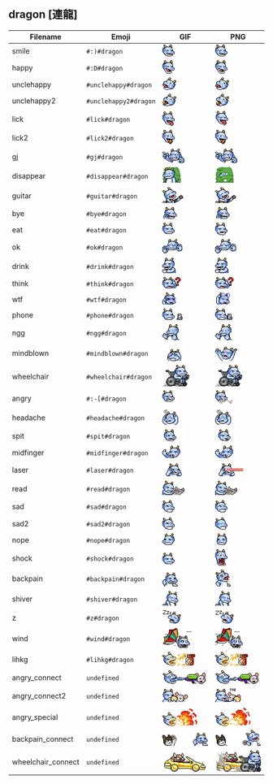 ## dragon [連龍]
| Filename | Emoji | GIF | PNG |
| --- | --- | --- | --- |
| smile | `#:)#dragon` | ![smile](../../assets/android/faces/dragon/smile.gif) | ![smile](../../assets/android/faces_png/dragon/smile.png) |
| happy | `#:D#dragon` | ![happy](../../assets/android/faces/dragon/happy.gif) | ![happy](../../assets/android/faces_png/dragon/happy.png) |
| unclehappy | `#unclehappy#dragon` | ![unclehappy](../../assets/android/faces/dragon/unclehappy.gif) | ![unclehappy](../../assets/android/faces_png/dragon/unclehappy.png) |
| unclehappy2 | `#unclehappy2#dragon` | ![unclehappy2](../../assets/android/faces/dragon/unclehappy2.gif) | ![unclehappy2](../../assets/android/faces_png/dragon/unclehappy2.png) |
| lick | `#lick#dragon` | ![lick](../../assets/android/faces/dragon/lick.gif) | ![lick](../../assets/android/faces_png/dragon/lick.png) |
| lick2 | `#lick2#dragon` | ![lick2](../../assets/android/faces/dragon/lick2.gif) | ![lick2](../../assets/android/faces_png/dragon/lick2.png) |
| gj | `#gj#dragon` | ![gj](../../assets/android/faces/dragon/gj.gif) | ![gj](../../assets/android/faces_png/dragon/gj.png) |
| disappear | `#disappear#dragon` | ![disappear](../../assets/android/faces/dragon/disappear.gif) | ![disappear](../../assets/android/faces_png/dragon/disappear.png) |
| guitar | `#guitar#dragon` | ![guitar](../../assets/android/faces/dragon/guitar.gif) | ![guitar](../../assets/android/faces_png/dragon/guitar.png) |
| bye | `#bye#dragon` | ![bye](../../assets/android/faces/dragon/bye.gif) | ![bye](../../assets/android/faces_png/dragon/bye.png) |
| eat | `#eat#dragon` | ![eat](../../assets/android/faces/dragon/eat.gif) | ![eat](../../assets/android/faces_png/dragon/eat.png) |
| ok | `#ok#dragon` | ![ok](../../assets/android/faces/dragon/ok.gif) | ![ok](../../assets/android/faces_png/dragon/ok.png) |
| drink | `#drink#dragon` | ![drink](../../assets/android/faces/dragon/drink.gif) | ![drink](../../assets/android/faces_png/dragon/drink.png) |
| think | `#think#dragon` | ![think](../../assets/android/faces/dragon/think.gif) | ![think](../../assets/android/faces_png/dragon/think.png) |
| wtf | `#wtf#dragon` | ![wtf](../../assets/android/faces/dragon/wtf.gif) | ![wtf](../../assets/android/faces_png/dragon/wtf.png) |
| phone | `#phone#dragon` | ![phone](../../assets/android/faces/dragon/phone.gif) | ![phone](../../assets/android/faces_png/dragon/phone.png) |
| ngg | `#ngg#dragon` | ![ngg](../../assets/android/faces/dragon/ngg.gif) | ![ngg](../../assets/android/faces_png/dragon/ngg.png) |
| mindblown | `#mindblown#dragon` | ![mindblown](../../assets/android/faces/dragon/mindblown.gif) | ![mindblown](../../assets/android/faces_png/dragon/mindblown.png) |
| wheelchair | `#wheelchair#dragon` | ![wheelchair](../../assets/android/faces/dragon/wheelchair.gif) | ![wheelchair](../../assets/android/faces_png/dragon/wheelchair.png) |
| angry | `#:-[#dragon` | ![angry](../../assets/android/faces/dragon/angry.gif) | ![angry](../../assets/android/faces_png/dragon/angry.png) |
| headache | `#headache#dragon` | ![headache](../../assets/android/faces/dragon/headache.gif) | ![headache](../../assets/android/faces_png/dragon/headache.png) |
| spit | `#spit#dragon` | ![spit](../../assets/android/faces/dragon/spit.gif) | ![spit](../../assets/android/faces_png/dragon/spit.png) |
| midfinger | `#midfinger#dragon` | ![midfinger](../../assets/android/faces/dragon/midfinger.gif) | ![midfinger](../../assets/android/faces_png/dragon/midfinger.png) |
| laser | `#laser#dragon` | ![laser](../../assets/android/faces/dragon/laser.gif) | ![laser](../../assets/android/faces_png/dragon/laser.png) |
| read | `#read#dragon` | ![read](../../assets/android/faces/dragon/read.gif) | ![read](../../assets/android/faces_png/dragon/read.png) |
| sad | `#sad#dragon` | ![sad](../../assets/android/faces/dragon/sad.gif) | ![sad](../../assets/android/faces_png/dragon/sad.png) |
| sad2 | `#sad2#dragon` | ![sad2](../../assets/android/faces/dragon/sad2.gif) | ![sad2](../../assets/android/faces_png/dragon/sad2.png) |
| nope | `#nope#dragon` | ![nope](../../assets/android/faces/dragon/nope.gif) | ![nope](../../assets/android/faces_png/dragon/nope.png) |
| shock | `#shock#dragon` | ![shock](../../assets/android/faces/dragon/shock.gif) | ![shock](../../assets/android/faces_png/dragon/shock.png) |
| backpain | `#backpain#dragon` | ![backpain](../../assets/android/faces/dragon/backpain.gif) | ![backpain](../../assets/android/faces_png/dragon/backpain.png) |
| shiver | `#shiver#dragon` | ![shiver](../../assets/android/faces/dragon/shiver.gif) | ![shiver](../../assets/android/faces_png/dragon/shiver.png) |
| z | `#z#dragon` | ![z](../../assets/android/faces/dragon/z.gif) | ![z](../../assets/android/faces_png/dragon/z.png) |
| wind | `#wind#dragon` | ![wind](../../assets/android/faces/dragon/wind.gif) | ![wind](../../assets/android/faces_png/dragon/wind.png) |
| lihkg | `#lihkg#dragon` | ![lihkg](../../assets/android/faces/dragon/lihkg.gif) | ![lihkg](../../assets/android/faces_png/dragon/lihkg.png) |
| angry_connect | `undefined` | ![angry_connect](../../assets/android/faces/dragon/angry_connect.gif) | ![angry_connect](../../assets/android/faces_png/dragon/angry_connect.png) |
| angry_connect2 | `undefined` | ![angry_connect2](../../assets/android/faces/dragon/angry_connect2.gif) | ![angry_connect2](../../assets/android/faces_png/dragon/angry_connect2.png) |
| angry_special | `undefined` | ![angry_special](../../assets/android/faces/dragon/angry_special.gif) | ![angry_special](../../assets/android/faces_png/dragon/angry_special.png) |
| backpain_connect | `undefined` | ![backpain_connect](../../assets/android/faces/dragon/backpain_connect.gif) | ![backpain_connect](../../assets/android/faces_png/dragon/backpain_connect.png) |
| wheelchair_connect | `undefined` | ![wheelchair_connect](../../assets/android/faces/dragon/wheelchair_connect.gif) | ![wheelchair_connect](../../assets/android/faces_png/dragon/wheelchair_connect.png) |

